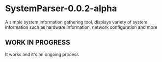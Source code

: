 # SystemParser-0.0.2-alpha
A simple system information gathering tool, displays variety of system information such as hardware information, network configuration and more 

## WORK IN PROGRESS
It works and it's an ongoing process

